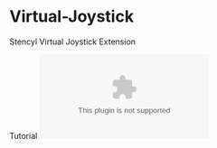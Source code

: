 # Virtual-Joystick
Stencyl Virtual Joystick Extension 

Tutorial
![Joystickgame](http://byrobingames.com/stencyl/joystick/Virtual%20Joystick%20Extension.swf)
